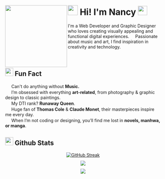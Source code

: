 <div align="left">
  <img src="https://media.nga.gov/iiif/1c3a0c23-3926-4475-b9b8-59cb1d72b410/full/!588,600/0/default.jpg" height="200" &#x3c;="" a="" align="left">
  <h1><img src="https://media0.giphy.com/media/v1.Y2lkPTc5MGI3NjExOXF4amp4NGp4OXZvbHF2eG9uZzcxbXpnYXg1N3QxcGhtcXpkb3Y1ZiZlcD12MV9pbnRlcm5hbF9naWZfYnlfaWQmY3Q9cw/5UbuuUrwlNuJ8I7ROM/giphy.gif" width="32px"> Hi! I'm Nancy <img src="https://media.giphy.com/media/X2JtPo47cCMdCaUbVs/giphy.gif?cid=ecf05e47qbzi3etc240t3bdm6g4u0uu4elc1mwgqk9q1obqx&ep=v1_stickers_search&rid=giphy.gif&ct=s" width="30px">
</div>
<p align="left">
I'm a Web Developer and Graphic Designer who loves creating visually appealing and functional digital experiences. <img src="https://media.giphy.com/media/cDNamBWbRdOehbE969/giphy.gif?cid=790b7611gck9njq6ihfnbk7zz48b8nuljkbehk61hdax4b78&ep=v1_stickers_search&rid=giphy.gif&ct=s" width="12px">
</div> Passionate about music and art, I find inspiration in creativity and technology. 
</p>
<br>
<h2 id="funfact"><img src="https://media.giphy.com/media/daxJ5FMqFQob6ublDC/giphy.gif" width="26px"> Fun Fact</h2>
<p>

<div align="left">
<img src="https://media.giphy.com/media/3Ii2SW00oLZ8k/giphy.gif" width="16"> Can't do anything without <b>Music.</b>  
<br>  
<img src="https://media.giphy.com/media/3Ii2SW00oLZ8k/giphy.gif" width="16"> I’m obsessed with everything <b>art-related</b>, from photography & graphic design to classic paintings. 
<br>
<img src="https://media.giphy.com/media/3Ii2SW00oLZ8k/giphy.gif" width="16">
My DTI rank? <b>Runaway Queen</b>.  
<br>  
<img src="https://media.giphy.com/media/3Ii2SW00oLZ8k/giphy.gif" width="16"> Huge fan of <b>Thomas Cole</b> & <b>Claude Monet</b>, their masterpieces inspire me every day.  
<br>  
<img src="https://media.giphy.com/media/3Ii2SW00oLZ8k/giphy.gif" width="16"> When I’m not coding or designing, you’ll find me lost in <b>novels, manhwa, or manga</b>.  
</div>
</p>

<h2 id="GithubSTats"><img src="https://media.giphy.com/media/dWF5DzAawZUL91Jrlv/giphy.gif?cid=ecf05e47zaiptsmyhqmr3ffwmor4g5tlepmm7hlwajiwe0c2&ep=v1_stickers_related&rid=giphy.gif&ct=s" width="26px"> Github Stats</h2>


<div align="center">
<a href="https://git.io/streak-stats"><img src="https://streak-stats.demolab.com?user=naviolyn&theme=dracula&border_radius=15&card_width=525&card_height=190&currStreakLabel=FD84A5&background=FFFDF0&sideLabels=FD84A5&currStreakNum=C2426A&sideNums=FD84A5&ring=C2426A&stroke=FCC7D700&fire=C2426A&dates=FD84A5BC" alt="GitHub Streak" /></a>
<div style="height:10px;">.</div>
<img src="https://github-profile-trophy.vercel.app/?username=naviolyn&theme=dark_lover&no-bg=true&margin-w=15&margin-h=15&column=4&rank=S,AAA,A,B,C"/>
<div style="height:10px;">.</div>
<img src="https://github-readme-stats.vercel.app/api/top-langs/?username=naviolyn&layout=compact&bg_color=fffaf0&title_color=dd5577&text_color=dd5577&icon_color=dd5577&border_color=e4e2e2&hide_border=false">



</div>
